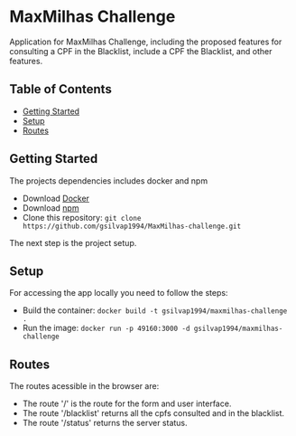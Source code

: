 # MaxMilhas Challenge

<p>Application for MaxMilhas Challenge, including the proposed features for consulting a CPF
in the Blacklist, include a CPF the Blacklist, and other features.</p>


## Table of Contents
- [Getting Started](#getting-started)
- [Setup](#setup)
- [Routes](#routes)

## Getting Started

The projects dependencies includes docker and npm 
- Download [Docker](https://docs.docker.com/docker-for-windows/install/)
- Download [npm](https://www.npmjs.com/get-npm)
- Clone this repository: `git clone https://github.com/gsilvap1994/MaxMilhas-challenge.git`

The next step is the project setup.

## Setup

For accessing the app locally you need to follow the steps:
- Build the container: `docker build -t gsilvap1994/maxmilhas-challenge .`
- Run the image: `docker run -p 49160:3000 -d gsilvap1994/maxmilhas-challenge`


## Routes

The routes acessible in the browser are:
- The route '/' is the route for the form and user interface.
- The route '/blacklist' returns all the cpfs consulted and in the blacklist.
- The route '/status' returns the server status.

